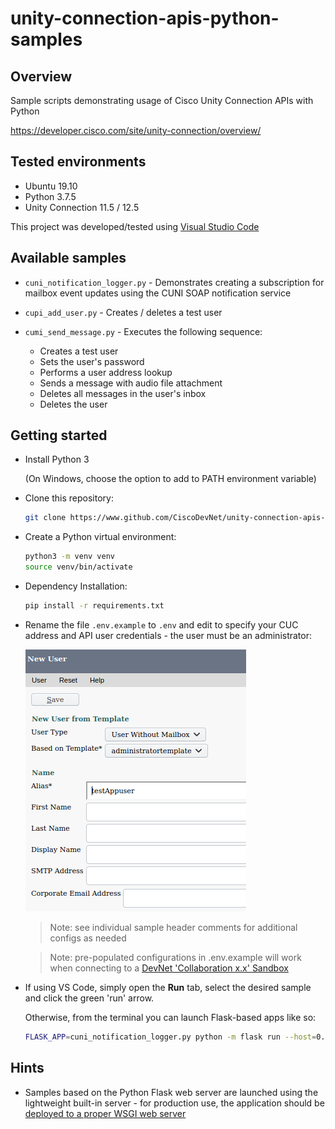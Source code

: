 # unity-connection-apis-python-samples

## Overview

Sample scripts demonstrating usage of Cisco Unity Connection APIs with Python

https://developer.cisco.com/site/unity-connection/overview/

## Tested environments

- Ubuntu 19.10
- Python 3.7.5
- Unity Connection 11.5 / 12.5

This project was developed/tested using [Visual Studio Code](https://code.visualstudio.com/)

## Available samples

* `cuni_notification_logger.py` - Demonstrates creating a subscription for mailbox event updates using the CUNI SOAP notification service

* `cupi_add_user.py` - Creates / deletes a test user

* `cumi_send_message.py` -  Executes the following sequence:

    * Creates a test user
    * Sets the user's password
    * Performs a user address lookup
    * Sends a message with audio file attachment
    * Deletes all messages in the user's inbox
    * Deletes the user

## Getting started

* Install Python 3

  (On Windows, choose the option to add to PATH environment variable)

* Clone this repository:

    ```bash
    git clone https://www.github.com/CiscoDevNet/unity-connection-apis-python-samples
    ```

* Create a Python virtual environment:

    ```bash
    python3 -m venv venv
    source venv/bin/activate
    ```
* Dependency Installation:

    ```bash
    pip install -r requirements.txt
    ```
  
* Rename the file `.env.example` to `.env` and edit to specify your CUC address and API user credentials - the user must be an administrator:

    ![user config](assets/images/user_config.png)

    >Note: see individual sample header comments for additional configs as needed

    >Note: pre-populated configurations in .env.example will work when connecting to a [DevNet 'Collaboration x.x' Sandbox](https://devnetsandbox.cisco.com/RM/Topology?c=37ab87fa-8dc5-4667-b461-0e7dab07176b)

* If using VS Code, simply open the **Run** tab, select the desired sample and click the green 'run' arrow.

    Otherwise, from the terminal you can launch Flask-based apps like so:

    ```bash
    FLASK_APP=cuni_notification_logger.py python -m flask run --host=0.0.0.0 --port=5000
    ```

## Hints

* Samples based on the Python Flask web server are launched using the lightweight built-in server - for production use, the application should be [deployed to a proper WSGI web server](https://flask.palletsprojects.com/en/1.1.x/deploying/#deployment)